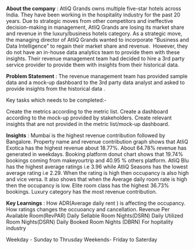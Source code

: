 
**About the company** :
AtliQ Grands owns multiple five-star hotels across India.
They have been working in the hospitality industry for the past 20 years.
Due to strategic moves from other competitors and ineffective decision-making in management, AtliQ Grands are losing its market share and revenue in the luxury/business hotels category.
As a strategic move, the managing director of AtliQ Grands wanted to incorporate “Business and Data Intelligence” to regain their market share and revenue.
 However, they do not have an in-house data analytics team to provide them with these insights.
Their revenue management team had decided to hire a 3rd party service provider to provide them with insights from their historical data.


**Problem Statement** :
The revenue management team has provided sample data and a mock-up dashboard to the 3rd party data analyst and asked to provide insights from the historical data .

Key tasks which needs to be completed:-

Create the metrics according to the metric list.
Create a dashboard according to the mock-up provided by stakeholders.
Create relevant insights that are not provided in the metric list/mock-up dashboard.

**Insights** : 
Mumbai is the highest revenue contribution followed by Bangalore.
Property name and revenue contribution graph shows that AtliQ Exotica has the highest revenue about 18.77%.
About 64.78% revenue has generated in weekdays.
Booking platform donut chart shows that 19.74% bookings coming from makeyourtrip and 40.95 % others platform.
AtliQ Blu has the highest average ratings i.e 3.96 while AtliQ Seasons has the lowest average rating i.e 2.29.
 When the rating is high then occupancy is also high and vice versa. 
It also shows that when the Average daily room rate is high then the occupancy is low.
Elite room class has the highest 36.73% bookings.
Luxury category has the most revenue contribution. 

**Key Learnings** :
How ADR(Average daily rent ) is affecting the occupancy. 
How ratings changes the occuoancy and cancellation.
Revenue Per Available Room(RevPAR)
Daily Sellable Room Nights(DSRN)
Daily Utilized Room Nights(DSRN)
Daily Booked Room Nights (DBRN)
For hopitality industry 

Weekday - Sunday to Thrusday
Weekends- Friday to Saterday



